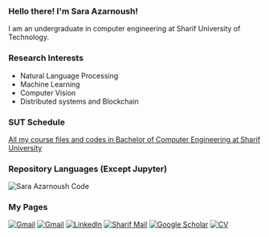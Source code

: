 ### Hello there! I'm Sara Azarnoush!

I am an undergraduate in computer engineering at Sharif University of Technology.

### Research Interests
   - Natural Language Processing
   - Machine Learning
   - Computer Vision
   - Distributed systems and Blockchain

### SUT Schedule
[All my course files and codes in Bachelor of Computer Engineering at Sharif University](https://github.com/saaz742/SUT-Schedule?tab=readme-ov-file)
     
### Repository Languages (Except Jupyter)
![Sara Azarnoush Code](https://github-readme-stats.vercel.app/api/top-langs/?username=saaz742&hide=Jupyter%20Notebook&theme=tokyonight)

### My Pages
[![Gmail](https://img.shields.io/badge/-Mail-black?style=for-the-badge&logo=gmail)](mailto:Sara.Azarnoushh@gmail.com)
[![Gmail](https://img.shields.io/badge/-Mail-black?style=for-the-badge&logo=gmail)](mailto:azarnooshsa@gmail.com)
[![LinkedIn](https://img.shields.io/badge/-LinkedIn-black?style=for-the-badge&logo=linkedin)](www.linkedin.com/in/sara-azarnoush-4a239b1b8/)
[![Sharif Mail](https://img.shields.io/badge/-Sharif_mail-black?style=for-the-badge&logo=googlescholar)](mailto:sa.azarnoush@sharif.edu)
[![Google Scholar](https://img.shields.io/badge/-Google_Scholar-black?style=for-the-badge&logo=googlescholar)](https://scholar.google.com/citations?user=VqBL8YAAAAAJ&hl=en)
[![CV](https://img.shields.io/badge/-CV-black?style=for-the-badge&logo=CV)](https://drive.google.com/drive/folders/1Huu8jOa0lewrY71pcm0woy4Mn3kIcVrF?usp=sharing)


